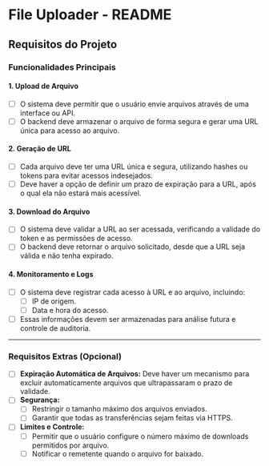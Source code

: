 # File Uploader - README

## Requisitos do Projeto

### Funcionalidades Principais

#### 1. Upload de Arquivo
- [ ] O sistema deve permitir que o usuário envie arquivos através de uma interface ou API.
- [ ] O backend deve armazenar o arquivo de forma segura e gerar uma URL única para acesso ao arquivo.

#### 2. Geração de URL
- [ ] Cada arquivo deve ter uma URL única e segura, utilizando hashes ou tokens para evitar acessos indesejados.
- [ ] Deve haver a opção de definir um prazo de expiração para a URL, após o qual ela não estará mais acessível.

#### 3. Download do Arquivo
- [ ] O sistema deve validar a URL ao ser acessada, verificando a validade do token e as permissões de acesso.
- [ ] O backend deve retornar o arquivo solicitado, desde que a URL seja válida e não tenha expirado.

#### 4. Monitoramento e Logs
- [ ] O sistema deve registrar cada acesso à URL e ao arquivo, incluindo:
  - [ ] IP de origem.
  - [ ] Data e hora do acesso.
- [ ] Essas informações devem ser armazenadas para análise futura e controle de auditoria.

---

### Requisitos Extras (Opcional)
- [ ] **Expiração Automática de Arquivos:** Deve haver um mecanismo para excluir automaticamente arquivos que ultrapassaram o prazo de validade.
- [ ] **Segurança:** 
  - [ ] Restringir o tamanho máximo dos arquivos enviados.
  - [ ] Garantir que todas as transferências sejam feitas via HTTPS.
- [ ] **Limites e Controle:**
  - [ ] Permitir que o usuário configure o número máximo de downloads permitidos por arquivo.
  - [ ] Notificar o remetente quando o arquivo for baixado.
